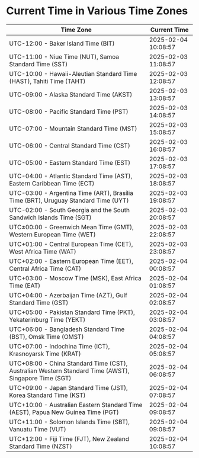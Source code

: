 # Current Time in Various Time Zones

| Time Zone | Current Time |
|-----------|--------------|
| UTC-12:00 - Baker Island Time (BIT) | 2025-02-04 10:08:57 |
| UTC-11:00 - Niue Time (NUT), Samoa Standard Time (SST) | 2025-02-03 11:08:57 |
| UTC-10:00 - Hawaii-Aleutian Standard Time (HAST), Tahiti Time (TAHT) | 2025-02-03 12:08:57 |
| UTC-09:00 - Alaska Standard Time (AKST) | 2025-02-03 13:08:57 |
| UTC-08:00 - Pacific Standard Time (PST) | 2025-02-03 14:08:57 |
| UTC-07:00 - Mountain Standard Time (MST) | 2025-02-03 15:08:57 |
| UTC-06:00 - Central Standard Time (CST) | 2025-02-03 16:08:57 |
| UTC-05:00 - Eastern Standard Time (EST) | 2025-02-03 17:08:57 |
| UTC-04:00 - Atlantic Standard Time (AST), Eastern Caribbean Time (ECT) | 2025-02-03 18:08:57 |
| UTC-03:00 - Argentina Time (ART), Brasília Time (BRT), Uruguay Standard Time (UYT) | 2025-02-03 19:08:57 |
| UTC-02:00 - South Georgia and the South Sandwich Islands Time (SGT) | 2025-02-03 20:08:57 |
| UTC±00:00 - Greenwich Mean Time (GMT), Western European Time (WET) | 2025-02-03 22:08:57 |
| UTC+01:00 - Central European Time (CET), West Africa Time (WAT) | 2025-02-03 23:08:57 |
| UTC+02:00 - Eastern European Time (EET), Central Africa Time (CAT) | 2025-02-04 00:08:57 |
| UTC+03:00 - Moscow Time (MSK), East Africa Time (EAT) | 2025-02-04 01:08:57 |
| UTC+04:00 - Azerbaijan Time (AZT), Gulf Standard Time (GST) | 2025-02-04 02:08:57 |
| UTC+05:00 - Pakistan Standard Time (PKT), Yekaterinburg Time (YEKT) | 2025-02-04 03:08:57 |
| UTC+06:00 - Bangladesh Standard Time (BST), Omsk Time (OMST) | 2025-02-04 04:08:57 |
| UTC+07:00 - Indochina Time (ICT), Krasnoyarsk Time (KRAT) | 2025-02-04 05:08:57 |
| UTC+08:00 - China Standard Time (CST), Australian Western Standard Time (AWST), Singapore Time (SGT) | 2025-02-04 06:08:57 |
| UTC+09:00 - Japan Standard Time (JST), Korea Standard Time (KST) | 2025-02-04 07:08:57 |
| UTC+10:00 - Australian Eastern Standard Time (AEST), Papua New Guinea Time (PGT) | 2025-02-04 09:08:57 |
| UTC+11:00 - Solomon Islands Time (SBT), Vanuatu Time (VUT) | 2025-02-04 09:08:57 |
| UTC+12:00 - Fiji Time (FJT), New Zealand Standard Time (NZST) | 2025-02-04 10:08:57 |
